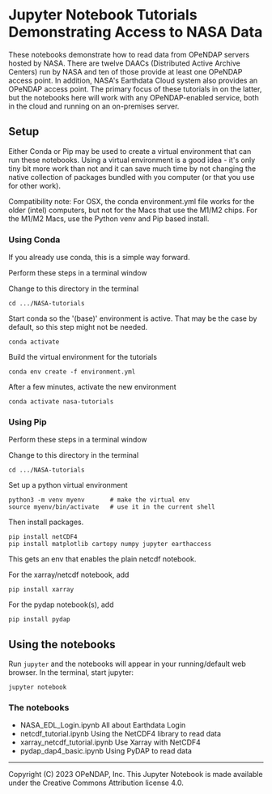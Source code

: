 # Jupyter Notebook Tutorials Demonstrating Access to NASA Data

These notebooks demonstrate how to read data from OPeNDAP servers
hosted by NASA. There are twelve DAACs (Distributed Active Archive
Centers) run by NASA and ten of those provide at least one OPeNDAP
access point. In addition, NASA's Earthdata Cloud system also provides
an OPeNDAP access point. The primary focus of these tutorials in on
the latter, but the notebooks here will work with any OPeNDAP-enabled
service, both in the cloud and running on an on-premises server.

## Setup

Either Conda or Pip may be used to create a virtual environment that
can run these notebooks. Using a virtual environment is a good idea -
it's only tiny bit more work than not and it can save much time by not
changing the native collection of packages bundled with you computer
(or that you use for other work).

Compatibility note: For OSX, the conda environment.yml file works for 
the older (intel) computers, but not for the Macs that use the M1/M2 chips.
For the M1/M2 Macs, use the Python venv and Pip based install.

### Using Conda

If you already use conda, this is a simple way forward.

Perform these steps in a terminal window

Change to this directory in the terminal

	cd .../NASA-tutorials

Start conda so the '(base)' environment is active. That may be the
case by default, so this step might not be needed.

	conda activate

Build the virtual environment for the tutorials

	conda env create -f environment.yml

After a few minutes, activate the new environment

	conda activate nasa-tutorials

### Using Pip

Perform these steps in a terminal window

Change to this directory in the terminal

	cd .../NASA-tutorials

Set up a python virtual environment

	python3 -m venv myenv		# make the virtual env
	source myenv/bin/activate	# use it in the current shell

Then install packages. 

	pip install netCDF4
	pip install matplotlib cartopy numpy jupyter earthaccess

This gets an env that enables the plain netcdf notebook.

For the xarray/netcdf notebook, add

	pip install xarray

For the pydap notebook(s), add
	
	pip install pydap

## Using the notebooks

Run `jupyter` and the notebooks will appear in your running/default
web browser. In the terminal, start jupyter:

	jupyter notebook

### The notebooks

* NASA_EDL_Login.ipynb		All about Earthdata Login
* netcdf_tutorial.ipynb		Using the NetCDF4 library to read data
* xarray_netcdf_tutorial.ipynb	Use Xarray with NetCDF4
* pydap_dap4_basic.ipynb	Using PyDAP to read data

----
Copyright (C) 2023 OPeNDAP, Inc. This Jupyter Notebook is made available under the Creative Commons Attribution license 4.0.

